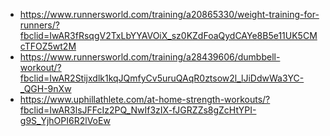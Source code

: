 * https://www.runnersworld.com/training/a20865330/weight-training-for-runners/?fbclid=IwAR3fRsqgV2TxLbYYAVOiX_sz0KZdFoaQydCAYe8B5e11UK5CMcTFOZ5wt2M
* https://www.runnersworld.com/training/a28439606/dumbbell-workout/?fbclid=IwAR2Stijxdlk1kqJQmfyCv5uruQAqR0ztsow2l_lJiDdwWa3YC-_QGH-9nXw
* https://www.uphillathlete.com/at-home-strength-workouts/?fbclid=IwAR3lsJFFcIz2PQ_NwIf3zIX-fJGRZZs8gZcHtYPI-g9S_YjhOPI6R2lVoEw

